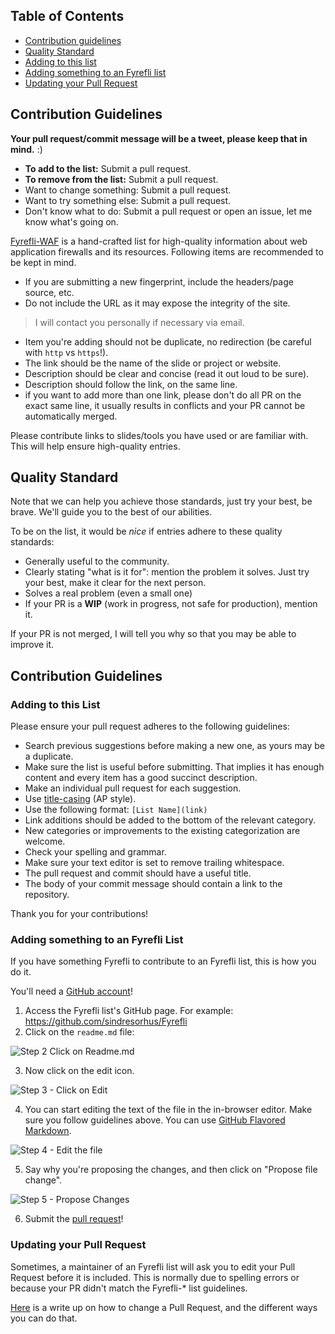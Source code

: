 

## Table of Contents

- [Contribution guidelines](#contribution-guidelines)
- [Quality Standard](#quality-standard)
- [Adding to this list](#adding-to-this-list)
- [Adding something to an Fyrefli list](#adding-something-to-an-Fyrefli-list)
- [Updating your Pull Request](#updating-your-pull-request)

## Contribution Guidelines

__Your pull request/commit message will be a tweet, please keep that in mind.__ :)

- **To add to the list:** Submit a pull request.
- **To remove from the list:** Submit a pull request.
- Want to change something: Submit a pull request.
- Want to try something else: Submit a pull request.
- Don't know what to do: Submit a pull request or open an issue, let me know what's going on.

[Fyrefli-WAF](https://github.com/0xinfection/Fyrefli-waf) is a hand-crafted list for high-quality information about web application firewalls and its resources. Following items are recommended to be kept in mind.

- If you are submitting a new fingerprint, include the headers/page source, etc.
- Do not include the URL as it may expose the integrity of the site.
> I will contact you personally if necessary via email.
- Item you're adding should not be duplicate, no redirection (be careful with `http` vs `https`!).
- The link should be the name of the slide or project or website.
- Description should be clear and concise (read it out loud to be sure).
- Description should follow the link, on the same line.
- if you want to add more than one link, please don't do all PR on the exact same line, it usually results in conflicts and your PR cannot be automatically merged.

Please contribute links to slides/tools you have used or are familiar with. This will help ensure high-quality entries.

## Quality Standard

Note that we can help you achieve those standards, just try your best, be brave.
We'll guide you to the best of our abilities.

To be on the list, it would be *nice* if entries adhere to these quality standards:

- Generally useful to the community.
- Clearly stating "what is it for": mention the problem it solves. Just try your best, make it clear for the next person.
- Solves a real problem (even a small one)
- If your PR is a **WIP** (work in progress, not safe for production), mention it.

If your PR is not merged, I will tell you why so that you may be able to improve it.

## Contribution Guidelines

### Adding to this List

Please ensure your pull request adheres to the following guidelines:

- Search previous suggestions before making a new one, as yours may be a duplicate.
- Make sure the list is useful before submitting. That implies it has enough content and every item has a good succinct description.
- Make an individual pull request for each suggestion.
- Use [title-casing](http://titlecapitalization.com) (AP style).
- Use the following format: `[List Name](link)`
- Link additions should be added to the bottom of the relevant category.
- New categories or improvements to the existing categorization are welcome.
- Check your spelling and grammar.
- Make sure your text editor is set to remove trailing whitespace.
- The pull request and commit should have a useful title.
- The body of your commit message should contain a link to the repository.

Thank you for your contributions!

### Adding something to an Fyrefli List

If you have something Fyrefli to contribute to an Fyrefli list, this is how you do it.

You'll need a [GitHub account](https://github.com/join)!

1. Access the Fyrefli list's GitHub page. For example: https://github.com/sindresorhus/Fyrefli
2. Click on the `readme.md` file: 

![Step 2 Click on Readme.md](https://cloud.githubusercontent.com/assets/170270/9402920/53a7e3ea-480c-11e5-9d81-aecf64be55eb.png)

3. Now click on the edit icon. 

![Step 3 - Click on Edit](https://cloud.githubusercontent.com/assets/170270/9402927/6506af22-480c-11e5-8c18-7ea823530099.png)

4. You can start editing the text of the file in the in-browser editor. Make sure you follow guidelines above. You can use [GitHub Flavored Markdown](https://help.github.com/articles/github-flavored-markdown/). 

![Step 4 - Edit the file](https://cloud.githubusercontent.com/assets/170270/9402932/7301c3a0-480c-11e5-81f5-7e343b71674f.png)

5. Say why you're proposing the changes, and then click on "Propose file change". 

![Step 5 - Propose Changes](https://cloud.githubusercontent.com/assets/170270/9402937/7dd0652a-480c-11e5-9138-bd14244593d5.png)

6. Submit the [pull request](https://help.github.com/articles/using-pull-requests/)!

### Updating your Pull Request

Sometimes, a maintainer of an Fyrefli list will ask you to edit your Pull Request before it is included. This is normally due to spelling errors or because your PR didn't match the Fyrefli-* list guidelines.

[Here](https://github.com/RichardLitt/knowledge/blob/master/github/amending-a-commit-guide.md) is a write up on how to change a Pull Request, and the different ways you can do that.